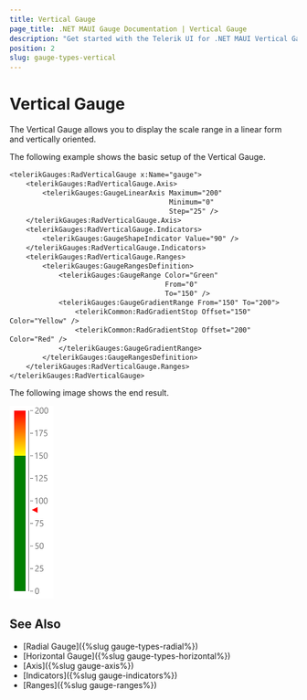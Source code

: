 ```yaml
---
title: Vertical Gauge
page_title: .NET MAUI Gauge Documentation | Vertical Gauge
description: "Get started with the Telerik UI for .NET MAUI Vertical Gauge and add the control to your .NET MAUI project."
position: 2
slug: gauge-types-vertical
---
```


# Vertical Gauge

The Vertical Gauge allows you to display the scale range in a linear form and vertically oriented.

The following example shows the basic setup of the Vertical Gauge.

```XAML
<telerikGauges:RadVerticalGauge x:Name="gauge">
    <telerikGauges:RadVerticalGauge.Axis>
        <telerikGauges:GaugeLinearAxis Maximum="200"
                                       Minimum="0"
                                       Step="25" />
    </telerikGauges:RadVerticalGauge.Axis>
    <telerikGauges:RadVerticalGauge.Indicators>
        <telerikGauges:GaugeShapeIndicator Value="90" />
    </telerikGauges:RadVerticalGauge.Indicators>
    <telerikGauges:RadVerticalGauge.Ranges>
        <telerikGauges:GaugeRangesDefinition>
            <telerikGauges:GaugeRange Color="Green"
                                      From="0"
                                      To="150" />
            <telerikGauges:GaugeGradientRange From="150" To="200">
                <telerikCommon:RadGradientStop Offset="150" Color="Yellow" />
                <telerikCommon:RadGradientStop Offset="200" Color="Red" />
            </telerikGauges:GaugeGradientRange>
        </telerikGauges:GaugeRangesDefinition>
    </telerikGauges:RadVerticalGauge.Ranges>
</telerikGauges:RadVerticalGauge>
```


The following image shows the end result.

![Vertical gauge example](../images/gauge-types-vertical-gauge-0.png)

## See Also

- [Radial Gauge]({%slug gauge-types-radial%})
- [Horizontal Gauge]({%slug gauge-types-horizontal%})
- [Axis]({%slug gauge-axis%})
- [Indicators]({%slug gauge-indicators%})
- [Ranges]({%slug gauge-ranges%})
